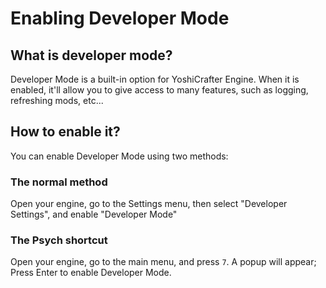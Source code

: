 # Enabling Developer Mode
## What is developer mode?
Developer Mode is a built-in option for YoshiCrafter Engine. When it is enabled, it'll allow you to give access to many features, such as logging, refreshing mods, etc...

## How to enable it?

You can enable Developer Mode using two methods:


### The normal method

Open your engine, go to the Settings menu, then select "Developer Settings", and enable "Developer Mode"

### The Psych shortcut

Open your engine, go to the main menu, and press `7`. A popup will appear; Press Enter to enable Developer Mode.